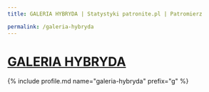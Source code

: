 ```yaml
---
title: GALERIA HYBRYDA | Statystyki patronite.pl | Patromierz

permalink: /galeria-hybryda
---
```


# [GALERIA HYBRYDA](https://patronite.pl/galeria-hybryda)

{% include profile.md name="galeria-hybryda" prefix="g" %}
